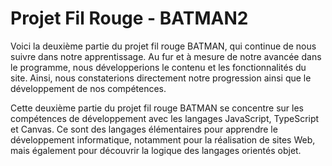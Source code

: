 # Projet Fil Rouge - BATMAN2

Voici la deuxième partie du projet fil rouge BATMAN, qui continue de nous suivre dans
notre apprentissage. Au fur et à mesure de notre avancée dans le programme, nous
développerions le contenu et les fonctionnalités du site. Ainsi, nous constaterions
directement notre progression ainsi que le développement de nos compétences.

Cette deuxième partie du projet fil rouge BATMAN se concentre sur les compétences
de développement avec les langages JavaScript, TypeScript et Canvas. Ce sont des
langages élémentaires pour apprendre le développement informatique, notamment pour
la réalisation de sites Web, mais également pour découvrir la logique des langages
orientés objet.
